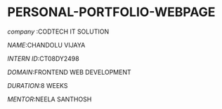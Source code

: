 # PERSONAL-PORTFOLIO-WEBPAGE
*company* :CODTECH IT SOLUTION

*NAME*:CHANDOLU VIJAYA

*INTERN ID*:CT08DY2498

*DOMAIN*:FRONTEND WEB DEVELOPMENT

*DURATION*:8 WEEKS

*MENTOR*:NEELA SANTHOSH
